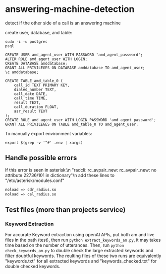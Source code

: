 # answering-machine-detection
detect if the other side of a call is an answering machine


create user, database, and table:

```
sudo -i -u postgres
psql

CREATE USER amd_agent_user WITH PASSWORD 'amd_agent_password';
ALTER ROLE amd_agent_user WITH LOGIN;
CREATE DATABASE amddatabase;
GRANT ALL PRIVILEGES ON DATABASE amddatabase TO amd_agent_user;
\c amddatabase;

CREATE TABLE amd_table_0 (
    call_id TEXT PRIMARY KEY,
    dialed_number TEXT,
    call_date DATE,
    call_time TIME,
    result TEXT,
    call_duration FLOAT,
    asr_result TEXT
);
CREATE ROLE amd_agent_user WITH LOGIN PASSWORD 'amd_agent_password';
GRANT ALL PRIVILEGES ON TABLE amd_table_0 TO amd_agent_user;
```


To manually export environment variables:

```
export $(grep -v '^#' .env | xargs)
```

## Handle possible errors
If this error is seen in asterisk:\n
"radcli: rc_avpair_new: rc_avpair_new: no attribute 22736/101 in dictionary"\n
add these lines to "/etc/asterisk/modules.conf"
```bash
noload => cdr_radius.so
noload => cel_radius.so
```

## Test files (more than projects service)
### Keyword Extraction
For accurate Keyword extraction using openAI APIs, put both am and live files in the path (test), then run `python extract_keywords_am.py`, it may takes time based on the number of utterances. Then, run `python check_keywords_am.py` to double check the large extracted keywords and filter doubtful keywords. The reulting files of these two runs are equivalently "keywords.txt" for all extracted keywords and "keywords_checked.txt" for double checked keywords.

